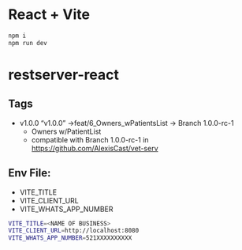 # React + Vite

```bash
npm i
npm run dev
```

# restserver-react

## Tags 

- v1.0.0 “v1.0.0” ->feat/6_Owners_wPatientsList -> Branch 1.0.0-rc-1
  - Owners w/PatientList
  - compatible with Branch 1.0.0-rc-1 in https://github.com/AlexisCast/vet-serv 

## Env File:
- VITE_TITLE
- VITE_CLIENT_URL
- VITE_WHATS_APP_NUMBER

```bash
VITE_TITLE=<NAME OF BUSINESS>
VITE_CLIENT_URL=http://localhost:8080
VITE_WHATS_APP_NUMBER=521XXXXXXXXXX
```
